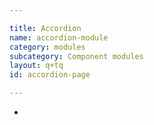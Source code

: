 ```yaml
---

title: Accordion
name: accordion-module
category: modules
subcategory: Component modules
layout: q+tq
id: accordion-page

---
```


<p class="lead"></p>



-